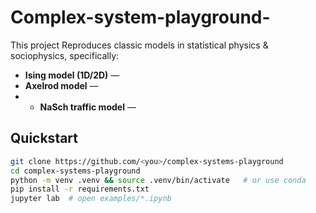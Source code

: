 # Complex-system-playground-

This project Reproduces classic models in statistical physics & sociophysics, specifically:
- **Ising model (1D/2D)** — 
- **Axelrod model** —
- - **NaSch traffic model** — 

## Quickstart
```bash
git clone https://github.com/<you>/complex-systems-playground
cd complex-systems-playground
python -m venv .venv && source .venv/bin/activate   # or use conda
pip install -r requirements.txt
jupyter lab  # open examples/*.ipynb
